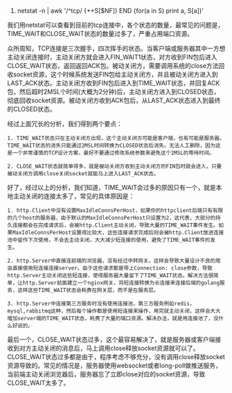 1. netstat -n | awk '/^tcp/ {++S[$NF]} END {for(a in S) print a, S[a]}'

我们用netstat可以查看到目前的tcp连接中，各个状态的数量，最常见的问题是，TIME_WAIT和CLOSE_WAIT状态的数量过多了，严重占用端口资源。

众所周知，TCP连接是三次握手，四次挥手的状态。当客户端或服务器其中一方想主动关闭连接时，主动关闭方就会进入FIN_WAIT1状态，对方收到FIN包后进入CLOSE_WAIT状态，返回返回ACK包。被动关闭方，需要调用系统的close方法回收socket资源，这个时候系统发送FIN包给主动关闭方，并且被动关闭方进入到LAST_ACK状态。主动关闭方收到FIN包后进入到TIME_WAIT状态，并回复ACK包，然后超时2MSL个时间(大概为2分钟)后，主动关闭方进入到CLOSED状态，彻底回收socket资源。被动关闭方收到ACK包后，从LAST_ACK状态进入到最终的CLOSED状态。

经过上面冗长的分析，我们得到两个要点：
	
	1. TIME_WAIT状态只在主动关闭方出现，这个主动关闭方可能是客户端，也有可能是服务器。TIME_WAIT状态的消失只能通过2MSL时间转换为CLOSED状态后消失。无法人工删除，因为这是一个非常谨慎的TCP设计方案，最好不要通过修改系统参数来避免这个2MSL的等待时间。

	2. CLOSE_WAIT状态就简单得多，就是被动关闭方收到主动关闭方的FIN包时就会进入，只要被动关闭方调用close关闭socket就能马上进入LAST_ACK状态。

好了，经过以上的分析，我们知道，TIME_WAIT会过多的原因只有一个，就是本地主动关闭的连接太多了，常见的具体原因是：

	1. http.Client中没有设置MaxIdleConnsPerHost，如果你的httpclient后端只有有限的几个host的服务器，由于默认的MaxIdleConnsPerHost只设置为2，这代表，大部分的持久连接都会在完成请求后，会被http.Client主动关闭，导致大量的TIME_WAIT事件发生。如果MaxIdleConnsPerHost设置得比较大，这些连接请求完成后则会被http.Client放进连接池中留作下次使用，不会去主动关闭，大大减少短连接的使用，避免了TIME_WAIT事件的发生。	

	2. http.Server中直接连前端的浏览器，没有经过中转网关。这样会导致大量设计不良的爬虫直接使用短连接连接server。由于这些请求都是带上Connection: close参数，导致http.Server主动关闭这些短连接，使得服务器大量留下了TIME_WAIT状态。解决方法很简单，让http.Server前面建立一个nginx网关，将短连接转换为长连接来连接后端的golang服务，这样这些TIME_WAIT状态会耗费在网关层，而不是在服务层。

	3. http.Server中连接第三方服务时没有使用连接池，第三方服务例如redis，mysql,rabbitmq这种，然后每个操作都是使用短连接来操作，用完就主动关闭，这样会大大增加server端的TIME_WAIT状态，耗费了大量的端口资源。解决办法，就是用连接池了，没什么好说的。

最后一个，CLOSE_WAIT状态过多，这个最容易解决了，就是服务器或客户端接收到对方主动关闭的消息后，马上调用close释放socket资源就可以了。CLOSE_WAIT状态过多都是由于，程序考虑不够充分，没有调用close释放socket资源导致的。常见的情况是，服务器使用websocket或者long-poll做推送服务，当前端主动关闭浏览器后，服务器忘了立即close对应的socket资源，导致CLOSE_WAIT太多了。
